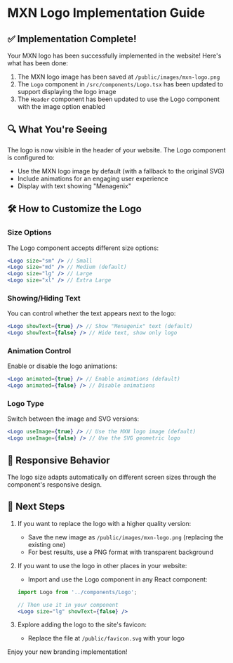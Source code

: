 # MXN Logo Implementation Guide

## ✅ Implementation Complete!

Your MXN logo has been successfully implemented in the website! Here's what has been done:

1. The MXN logo image has been saved at `/public/images/mxn-logo.png`
2. The `Logo` component in `/src/components/Logo.tsx` has been updated to support displaying the logo image
3. The `Header` component has been updated to use the Logo component with the image option enabled

## 🔍 What You're Seeing

The logo is now visible in the header of your website. The Logo component is configured to:
- Use the MXN logo image by default (with a fallback to the original SVG)
- Include animations for an engaging user experience
- Display with text showing "Menagenix"

## 🛠️ How to Customize the Logo

### Size Options

The Logo component accepts different size options:

```jsx
<Logo size="sm" /> // Small
<Logo size="md" /> // Medium (default)
<Logo size="lg" /> // Large
<Logo size="xl" /> // Extra Large
```

### Showing/Hiding Text

You can control whether the text appears next to the logo:

```jsx
<Logo showText={true} /> // Show "Menagenix" text (default)
<Logo showText={false} /> // Hide text, show only logo
```

### Animation Control

Enable or disable the logo animations:

```jsx
<Logo animated={true} /> // Enable animations (default)
<Logo animated={false} /> // Disable animations
```

### Logo Type

Switch between the image and SVG versions:

```jsx
<Logo useImage={true} /> // Use the MXN logo image (default)
<Logo useImage={false} /> // Use the SVG geometric logo
```

## 📱 Responsive Behavior

The logo size adapts automatically on different screen sizes through the component's responsive design.

## 🚀 Next Steps

1. If you want to replace the logo with a higher quality version:
   - Save the new image as `/public/images/mxn-logo.png` (replacing the existing one)
   - For best results, use a PNG format with transparent background

2. If you want to use the logo in other places in your website:
   - Import and use the Logo component in any React component:
   ```jsx
   import Logo from '../components/Logo';
   
   // Then use it in your component
   <Logo size="lg" showText={false} />
   ```

3. Explore adding the logo to the site's favicon:
   - Replace the file at `/public/favicon.svg` with your logo

Enjoy your new branding implementation!
